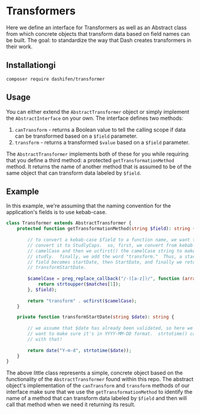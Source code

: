 # Transformers

Here we define an interface for Transformers as well as an Abstract class from which concrete objects that transform data based on field names can be built.  The goal:  to standardize the way that Dash creates transformers in their work.

## Installationgi

`composer require dashifen/transformer`

## Usage

You can either extend the `AbstractTransformer` object or simply implement the `AbstractInterface` on your own.  The interface defines two methods:

1. `canTransform` - returns a Boolean value to tell the calling scope if data can be transformed based on a `$field` parameter.
2. `transform` - returns a transformed `$value` based on a `$field` parameter.

The `AbstractTransformer` implements both of these for you while requiring that you define a third method: a protected `getTransformationMethod` method.  It returns the name of another method that is assumed to be of the same object that can transform data labeled by `$field`.

## Example

In this example, we're assuming that the naming convention for the application's fields is to use kebab-case.     

```php
class Transformer extends AbstractTransformer {
    protected function getTransformationMethod(string $field): string {
      
        // to convert a kebab-case $field to a function name, we want to 
        // convert it to StudlyCaps.  so, first, we convert from kebab-case to 
        // camelCase and then we ucfirst() the camelCase string to make it 
        // studly.  finally, we add the word "transform."  Thus, a start-date
        // field becomes startDate, then StartDate, and finally we return 
        // transformStartDate.
  
        $camelCase = preg_replace_callback("/-([a-z])/", function (array $matches): string {
            return strtoupper($matches[1]);
        }, $field);
      
        return "transform" . ucfirst($camelCase);
    }

    private function transformStartDate(string $date): string {
      
        // we assume that $date has already been validated, so here we just
        // want to make sure it's in YYYY-MM-DD format.  strtotime() can help
        // with that!
  
        return date("Y-m-d", strtotime($date));
    }
}
```

The above little class represents a simple, concrete object based on the functionality of the `AbstractTransformer` found within this repo.  The abstract object's implementation of the `canTransform` and `transform` methods of our interface make sure that we use the `getTransformationMethod` to identify the name of a method that can transform data labeled by `$field` and then will call that method when we need it returning its result.